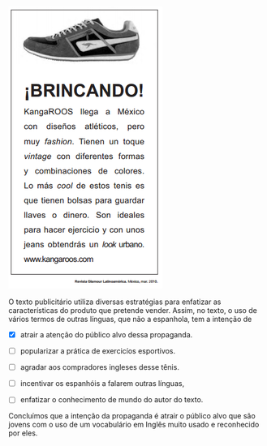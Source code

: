 

![](86742130-3ec7-637c-92a4-4a507268cdcd.png)

O texto publicitário utiliza diversas estratégias para enfatizar as características do produto que pretende vender. Assim, no texto, o uso de vários termos de outras línguas, que não a espanhola, tem a intenção de



- [x] atrair a atenção do público alvo dessa propaganda.
- [ ] popularizar a prática de exercicíos esportivos.
- [ ] agradar aos compradores ingleses desse tênis.
- [ ] incentivar os espanhóis a falarem outras línguas,
- [ ] enfatizar o conhecimento de mundo do autor do texto.


Concluímos que a intenção da propaganda é atrair o público alvo que são jovens com o uso de um vocabulário em Inglês muito usado e reconhecido por eles.
